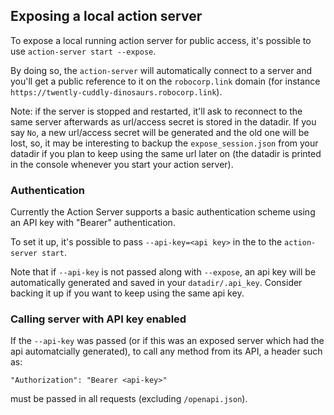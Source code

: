 ## Exposing a local action server

To expose a local running action server for public access, it's possible
to use `action-server start --expose`.

By doing so, the `action-server` will automatically connect to a
server and you'll get a public reference to it on the `robocorp.link` domain
(for instance `https://twently-cuddly-dinosaurs.robocorp.link`).

Note: if the server is stopped and restarted, it'll ask to reconnect to
the same server afterwards as url/access secret is stored in the datadir.
If you say `No`, a new url/access secret will be generated and the old
one will be lost, so, it may be interesting to backup the `expose_session.json`
from your datadir if you plan to keep using the same url later on (the datadir is 
printed in the console whenever you start your action server). 

### Authentication

Currently the Action Server supports a basic authentication scheme using 
an API key with "Bearer" authentication.

To set it up, it's possible to pass `--api-key=<api key>` in the
to the `action-server start`.

Note that if `--api-key` is not passed along with `--expose`, an
api key will be automatically generated and saved in your `datadir/.api_key`.
Consider backing it up if you want to keep using the same api key.


### Calling server with API key enabled

If the `--api-key` was passed (or if this was an exposed server which
had the api automatcially generated), to call any method from its API, 
a header such as:

`"Authorization": "Bearer <api-key>"`

must be passed in all requests (excluding `/openapi.json`).
